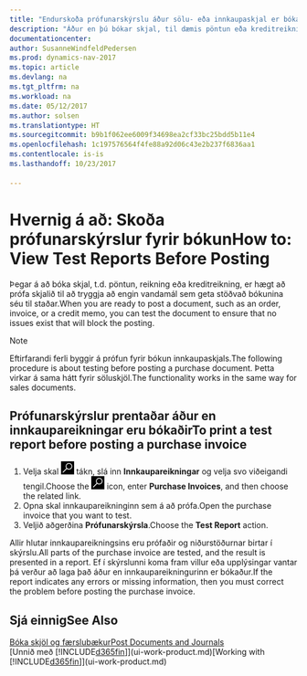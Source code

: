 ```yaml
---
title: "Endurskoða prófunarskýrslu áður sölu- eða innkaupaskjal er bókað"
description: "Áður en þú bókar skjal, til dæmis pöntun eða kreditreikning, geturðu prófað og endurskoðað það til að leita að villum sem gætu hindrað bókun."
documentationcenter: 
author: SusanneWindfeldPedersen
ms.prod: dynamics-nav-2017
ms.topic: article
ms.devlang: na
ms.tgt_pltfrm: na
ms.workload: na
ms.date: 05/12/2017
ms.author: solsen
ms.translationtype: HT
ms.sourcegitcommit: b9b1f062ee6009f34698ea2cf33bc25bdd5b11e4
ms.openlocfilehash: 1c197576564f4fe88a92d06c43e2b237f6836aa1
ms.contentlocale: is-is
ms.lasthandoff: 10/23/2017

---
```

# <a name="how-to-view-test-reports-before-posting"></a><span data-ttu-id="ce3f7-103">Hvernig á að: Skoða prófunarskýrslur fyrir bókun</span><span class="sxs-lookup"><span data-stu-id="ce3f7-103">How to: View Test Reports Before Posting</span></span>
<span data-ttu-id="ce3f7-104">Þegar á að bóka skjal, t.d. pöntun, reikning eða kreditreikning, er hægt að prófa skjalið til að tryggja að engin vandamál sem geta stöðvað bókunina séu til staðar.</span><span class="sxs-lookup"><span data-stu-id="ce3f7-104">When you are ready to post a document, such as an order, invoice, or a credit memo, you can test the document to ensure that no issues exist that will block the posting.</span></span>

> [!NOTE]  
>   <span data-ttu-id="ce3f7-105">Eftirfarandi ferli byggir á prófun fyrir bókun innkaupaskjals.</span><span class="sxs-lookup"><span data-stu-id="ce3f7-105">The following procedure is about testing before posting a purchase document.</span></span> <span data-ttu-id="ce3f7-106">Þetta virkar á sama hátt fyrir söluskjöl.</span><span class="sxs-lookup"><span data-stu-id="ce3f7-106">The functionality works in the same way for sales documents.</span></span>

## <a name="to-print-a-test-report-before-posting-a-purchase-invoice"></a><span data-ttu-id="ce3f7-107">Prófunarskýrslur prentaðar áður en innkaupareikningar eru bókaðir</span><span class="sxs-lookup"><span data-stu-id="ce3f7-107">To print a test report before posting a purchase invoice</span></span>
1. <span data-ttu-id="ce3f7-108">Velja skal ![Leit að síðu eða skýrslu](media/ui-search/search_small.png "Leit að síðu eða skýrslu táknið") tákn, slá inn **Innkaupareikningar** og velja svo viðeigandi tengil.</span><span class="sxs-lookup"><span data-stu-id="ce3f7-108">Choose the ![Search for Page or Report](media/ui-search/search_small.png "Search for Page or Report icon") icon, enter **Purchase Invoices**, and then choose the related link.</span></span>
2. <span data-ttu-id="ce3f7-109">Opna skal innkaupareikninginn sem á að prófa.</span><span class="sxs-lookup"><span data-stu-id="ce3f7-109">Open the purchase invoice that you want to test.</span></span>
3. <span data-ttu-id="ce3f7-110">Veljið aðgerðina **Prófunarskýrsla**.</span><span class="sxs-lookup"><span data-stu-id="ce3f7-110">Choose the **Test Report** action.</span></span>  

<span data-ttu-id="ce3f7-111">Allir hlutar innkaupareikningsins eru prófaðir og niðurstöðurnar birtar í skýrslu.</span><span class="sxs-lookup"><span data-stu-id="ce3f7-111">All parts of the purchase invoice are tested, and the result is presented in a report.</span></span> <span data-ttu-id="ce3f7-112">Ef í skýrslunni koma fram villur eða upplýsingar vantar þá verður að laga það áður en innkaupareikningurinn er bókaður.</span><span class="sxs-lookup"><span data-stu-id="ce3f7-112">If the report indicates any errors or missing information, then you must correct the problem before posting the purchase invoice.</span></span>

## <a name="see-also"></a><span data-ttu-id="ce3f7-113">Sjá einnig</span><span class="sxs-lookup"><span data-stu-id="ce3f7-113">See Also</span></span>
[<span data-ttu-id="ce3f7-114">Bóka skjöl og færslubækur</span><span class="sxs-lookup"><span data-stu-id="ce3f7-114">Post Documents and Journals</span></span>](ui-post-documents-journals.md)  
<span data-ttu-id="ce3f7-115">[Unnið með [!INCLUDE[d365fin](includes/d365fin_md.md)]](ui-work-product.md)</span><span class="sxs-lookup"><span data-stu-id="ce3f7-115">[Working with [!INCLUDE[d365fin](includes/d365fin_md.md)]](ui-work-product.md)</span></span>


